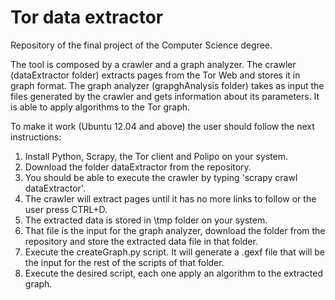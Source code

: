 # Tor data extractor

Repository of the final project of the Computer Science degree.

The tool is composed by a crawler and a graph analyzer. The crawler (dataExtractor folder) extracts pages from the Tor Web and stores it in graph format. The graph analyzer (grapghAnalysis folder) takes as input the files generated by the crawler and gets information about its parameters. It is able to apply algorithms to the Tor graph.

To make it work (Ubuntu 12.04 and above) the user should follow the next instructions:

1. Install Python, Scrapy, the Tor client and Polipo on your system.
2. Download the folder dataExtractor from the repository. 
3. You should be able to execute the crawler by typing 'scrapy crawl dataExtractor'.
4. The crawler will extract pages until it has no more links to follow or the user press CTRL+D.
5. The extracted data is stored in \tmp folder on your system.
6. That file is the input for the graph analyzer, download the folder from the repository and store the extracted data file in that folder. 
7. Execute the createGraph.py script. It will generate a .gexf file that will be the input for the rest of the scripts of that folder.
8. Execute the desired script, each one apply an algorithm to the extracted graph.

